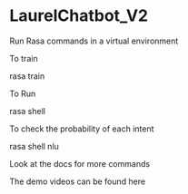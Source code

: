 # LaurelChatbot_V2
Run Rasa commands in a virtual environment

To train

rasa train

To Run

rasa shell

To check the probability of each intent

rasa shell nlu

Look at the docs for more commands

The demo videos can be found here
